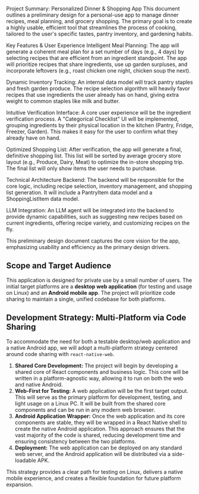 Project Summary: Personalized Dinner & Shopping App
This document outlines a preliminary design for a personal-use app to manage dinner recipes, meal planning, and grocery shopping. The primary goal is to create a highly usable, efficient tool that streamlines the process of cooking, tailored to the user's specific tastes, pantry inventory, and gardening habits.

Key Features & User Experience
Intelligent Meal Planning: The app will generate a coherent meal plan for a set number of days (e.g., 4 days) by selecting recipes that are efficient from an ingredient standpoint. The app will prioritize recipes that share ingredients, use up garden surpluses, and incorporate leftovers (e.g., roast chicken one night, chicken soup the next).

Dynamic Inventory Tracking: An internal data model will track pantry staples and fresh garden produce. The recipe selection algorithm will heavily favor recipes that use ingredients the user already has on hand, giving extra weight to common staples like milk and butter.

Intuitive Verification Interface: A core user experience will be the ingredient verification process. A "Categorical Checklist" UI will be implemented, grouping ingredients by their physical location in the kitchen (Pantry, Fridge, Freezer, Garden). This makes it easy for the user to confirm what they already have on hand.

Optimized Shopping List: After verification, the app will generate a final, definitive shopping list. This list will be sorted by average grocery store layout (e.g., Produce, Dairy, Meat) to optimize the in-store shopping trip. The final list will only show items the user needs to purchase.

Technical Architecture
Backend: The backend will be responsible for the core logic, including recipe selection, inventory management, and shopping list generation. It will include a PantryItem data model and a ShoppingListItem data model.

LLM Integration: An LLM agent will be integrated into the backend to provide dynamic capabilities, such as suggesting new recipes based on current ingredients, offering recipe variety, and customizing recipes on the fly.

This preliminary design document captures the core vision for the app, emphasizing usability and efficiency as the primary design drivers.

## Scope and Target Audience
This application is designed for private use by a small number of users. The initial target platforms are a **desktop web application** (for testing and usage on Linux) and an **Android mobile app**. The project will prioritize code sharing to maintain a single, unified codebase for both platforms.

## Development Strategy: Multi-Platform via Code Sharing
To accommodate the need for both a testable desktop/web application and a native Android app, we will adopt a multi-platform strategy centered around code sharing with `react-native-web`.

1.  **Shared Core Development:** The project will begin by developing a shared core of React components and business logic. This core will be written in a platform-agnostic way, allowing it to run on both the web and native Android.
2.  **Web-First for Testing:** A web application will be the first target output. This will serve as the primary platform for development, testing, and light usage on a Linux PC. It will be built from the shared core components and can be run in any modern web browser.
3.  **Android Application Wrapper:** Once the web application and its core components are stable, they will be wrapped in a React Native shell to create the native Android application. This approach ensures that the vast majority of the code is shared, reducing development time and ensuring consistency between the two platforms.
4.  **Deployment:** The web application can be deployed on any standard web server, and the Android application will be distributed via a side-loadable APK.

This strategy provides a clear path for testing on Linux, delivers a native mobile experience, and creates a flexible foundation for future platform expansion.